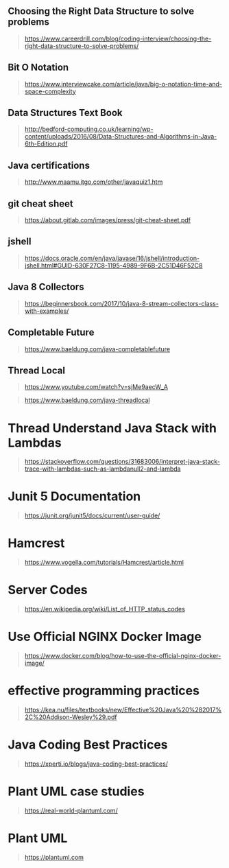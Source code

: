 ## Choosing the Right Data Structure to solve problems
>  https://www.careerdrill.com/blog/coding-interview/choosing-the-right-data-structure-to-solve-problems/

## Bit O Notation
> https://www.interviewcake.com/article/java/big-o-notation-time-and-space-complexity

## Data Structures Text Book 
> http://bedford-computing.co.uk/learning/wp-content/uploads/2016/08/Data-Structures-and-Algorithms-in-Java-6th-Edition.pdf

## Java certifications 
> http://www.maamu.itgo.com/other/javaquiz1.htm

## git cheat sheet 
> https://about.gitlab.com/images/press/git-cheat-sheet.pdf

## jshell 
> https://docs.oracle.com/en/java/javase/16/jshell/introduction-jshell.html#GUID-630F27C8-1195-4989-9F6B-2C51D46F52C8

## Java 8 Collectors 
> https://beginnersbook.com/2017/10/java-8-stream-collectors-class-with-examples/

## Completable Future 
> https://www.baeldung.com/java-completablefuture

## Thread Local 
> https://www.youtube.com/watch?v=sjMe9aecW_A

> https://www.baeldung.com/java-threadlocal

# Thread Understand Java Stack with Lambdas
> https://stackoverflow.com/questions/31683006/interpret-java-stack-trace-with-lambdas-such-as-lambdanull2-and-lambda

# Junit 5 Documentation 
> https://junit.org/junit5/docs/current/user-guide/

# Hamcrest 
> https://www.vogella.com/tutorials/Hamcrest/article.html

# Server Codes 
> https://en.wikipedia.org/wiki/List_of_HTTP_status_codes

# Use Official NGINX Docker Image 
> https://www.docker.com/blog/how-to-use-the-official-nginx-docker-image/

# effective programming practices 
> https://kea.nu/files/textbooks/new/Effective%20Java%20%282017%2C%20Addison-Wesley%29.pdf	

# Java Coding Best Practices 
> https://xperti.io/blogs/java-coding-best-practices/

# Plant UML case studies 
> https://real-world-plantuml.com/

#  Plant UML 
> https://plantuml.com







